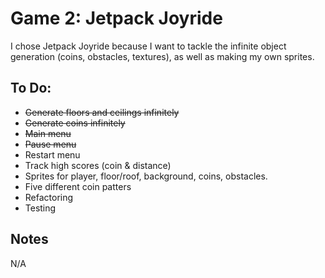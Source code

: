 # Game 2: Jetpack Joyride

I chose Jetpack Joyride because I want to tackle the infinite object generation (coins, obstacles, textures), as well as making my own sprites. 

## To Do:
- ~~Generate floors and ceilings infinitely~~
- ~~Generate coins infinitely~~
- ~~Main menu~~
- ~~Pause menu~~ 
- Restart menu
- Track high scores (coin & distance)
- Sprites for player, floor/roof, background, coins, obstacles.
- Five different coin patters
- Refactoring
- Testing

## Notes
N/A
